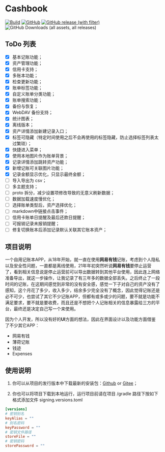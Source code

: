# Cashbook

[![Build](https://github.com/WangJie0822/Cashbook/actions/workflows/Build.yaml/badge.svg)](https://github.com/WangJie0822/Cashbook/actions/workflows/Build.yaml)
[![GitHub](https://img.shields.io/github/license/WangJie0822/Cashbook)](http://www.apache.org/licenses/LICENSE-2.0)
[![GitHub release (with filter)](https://img.shields.io/github/v/release/WangJie0822/Cashbook)](https://github.com/WangJie0822/Cashbook/releases/latest)
![GitHub Downloads (all assets, all releases)](https://img.shields.io/github/downloads/WangJie0822/Cashbook/total)

## ToDo 列表
- [x] 基本记账功能；
- [x] 资产管理功能；
- [x] 信用卡支持；
- [x] 多账本功能；
- [x] 检查更新功能；
- [x] 账单标签功能；
- [x] 自定义账单分类功能；
- [x] 账单搜索功能；
- [x] 备份与恢复；
- [x] WebDAV 备份支持；
- [x] 统计图表；
- [x] 离线版本；
- [x] 资产详情添加新建记录入口；
- [x] 标签可隐藏（特定时间使用之后不会再使用的标签隐藏，防止选择标签列表太过繁琐）；
- [x] 快捷进入菜单；
- [x] 使用本地图片作为账单背景；
- [x] 记录详情添加跳转资产功能；
- [x] 新增记账可关联图片功能；
- [x] 记录金额显示优化，只显示最终金额；
- [ ] 导入导出为 csv；
- [ ] 多主题支持；
- [ ] proto 拆分，减少设置项修改导致的无意义刷新数据；
- [ ] 数据加载速度慢优化；
- [ ] 选择账单类型后，资产选择优化；
- [ ] markdown中链接点击事件；
- [ ] 信用卡账单日提醒及最后还款日提醒；
- [ ] 可报销记录未报销提醒；
- [ ] 修复切换账本后添加记录默认关联其它账本资产；

## 项目说明
一个自用记账本APP，从18年开始，就一直在使用**网易有钱**记账，考虑到个人隐私以及安全性问题，一直都是离线使用，21年年初突然听说**网易有钱**要停止运营了，看到相关信息说是停止运营前可以导出数据转到其他平台使用，因此连上网络准备导出，就这一步操作，让我记录了有三年多的数据全部丢失。之后终止了一段时间的记账，在这期间感觉到非常的没有安全感，感觉一下子对自己的资产没有了感知，这个月花了多少，收入多少，结余多少完全没有了概念，因此觉得记账还是必不可少，也尝试了其它不少记账APP，但都有或多或少的问题，要不就是功能不满足要求，要不就是要收费，而且还是不想把个人记账相关的信息暴露给三方的平台，最终还是决定自己写一个来使用。

因为个人开发，所以没有好的**UI**方面的想法，因此在界面设计以及功能方面借鉴了不少其它APP：

* 网易有钱
* 薄荷记账
* 钱迹
* Expenses

## 使用说明
1. 你可以从项目的发行版本中下载最新的安装包：[Github](https://github.com/WangJie0822/Cashbook/releases) or [Gitee](https://gitee.com/wangjie0822/Cashbook/releases)；

2. 你也可以将项目下载到本地运行，运行项目前请在项目 /gradle 路径下按如下格式添加文件 signing.versions.toml

```toml
[versions]
# 密钥别名
keyAlias = ""
# 别名密码
keyPassword = ""
# 密钥文件路径
storeFile = ""
# 密钥密码
storePassword = ""
```
